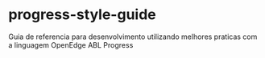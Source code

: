 # progress-style-guide
Guia de referencia para desenvolvimento utilizando melhores praticas com a linguagem OpenEdge ABL Progress

